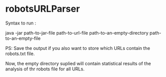 # robotsURLParser


Syntax to run :

java -jar path-to-jar-file path-to-url-file path-to-an-empty-directory path-to-an-empty-file

PS: Save the output if you also want to store which URLs contain the robots.txt file.

Now, the empty directory suplied will contain statistical results of the analysis of thr robots file for all URLs.
